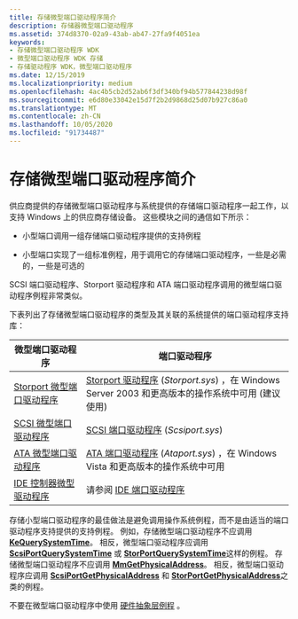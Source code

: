 ```yaml
---
title: 存储微型端口驱动程序简介
description: 存储器微型端口驱动程序
ms.assetid: 374d8370-02a9-43ab-ab47-27fa9f4051ea
keywords:
- 存储微型端口驱动程序 WDK
- 微型端口驱动程序 WDK 存储
- 存储驱动程序 WDK，微型端口驱动程序
ms.date: 12/15/2019
ms.localizationpriority: medium
ms.openlocfilehash: 4ac4b5cb2d52ab6f3df340bf94b577844238d98f
ms.sourcegitcommit: e6d80e33042e15d7f2b2d9868d25d07b927c86a0
ms.translationtype: MT
ms.contentlocale: zh-CN
ms.lasthandoff: 10/05/2020
ms.locfileid: "91734487"
---
```

# <a name="introduction-to-storage-miniport-drivers"></a>存储微型端口驱动程序简介

供应商提供的存储微型端口驱动程序与系统提供的存储端口驱动程序一起工作，以支持 Windows 上的供应商存储设备。 这些模块之间的通信如下所示：

- 小型端口调用一组存储端口驱动程序提供的支持例程

- 小型端口实现了一组标准例程，用于调用它的存储端口驱动程序，一些是必需的，一些是可选的

SCSI 端口驱动程序、Storport 驱动程序和 ATA 端口驱动程序调用的微型端口驱动程序例程非常类似。

下表列出了存储微型端口驱动程序的类型及其关联的系统提供的端口驱动程序支持库：

| 微型端口驱动程序 | 端口驱动程序 |
| --------------- | ----------- |
| [Storport 微型端口驱动程序](storport-miniport-drivers.md) | [Storport 驱动程序](storport-driver-overview.md) (*Storport.sys*) ，在 Windows Server 2003 和更高版本的操作系统中可用 (建议使用)  |
| [SCSI 微型端口驱动程序](scsi-miniport-drivers.md) | [SCSI 端口驱动程序](scsi-port-driver-overview.md) (*Scsiport.sys*)  |
| [ATA 微型端口驱动程序](ata-miniport-drivers.md) | [ATA 端口驱动程序](ata-port-driver-overview.md) (*Ataport.sys*) ，在 Windows Vista 和更高版本的操作系统中可用 |
| [IDE 控制器微型驱动程序](requirements-for-vendor-supplied-ide-controller-minidrivers.md) | 请参阅 [IDE 端口驱动程序](ide-port-driver.md) |

存储小型端口驱动程序的最佳做法是避免调用操作系统例程，而不是由适当的端口驱动程序支持提供的支持例程。 例如，存储微型端口驱动程序不应调用 [**KeQuerySystemTime**](/windows-hardware/drivers/ddi/wdm/nf-wdm-kequerysystemtime)。 相反，微型端口驱动程序应调用 [**ScsiPortQuerySystemTime**](/windows-hardware/drivers/ddi/srb/nf-srb-scsiportquerysystemtime) 或 [**StorPortQuerySystemTime**](/windows-hardware/drivers/ddi/storport/nf-storport-storportquerysystemtime)这样的例程。 存储微型端口驱动程序不应调用 [**MmGetPhysicalAddress**](/windows-hardware/drivers/ddi/ntddk/nf-ntddk-mmgetphysicaladdress)。 相反，微型端口驱动程序应调用 [**ScsiPortGetPhysicalAddress**](/windows-hardware/drivers/ddi/srb/nf-srb-scsiportgetphysicaladdress) 和 [**StorPortGetPhysicalAddress**](/windows-hardware/drivers/ddi/storport/nf-storport-storportgetphysicaladdress)之类的例程。

不要在微型端口驱动程序中使用 [硬件抽象层例程](/previous-versions/windows/hardware/drivers/ff546644(v=vs.85)) 。